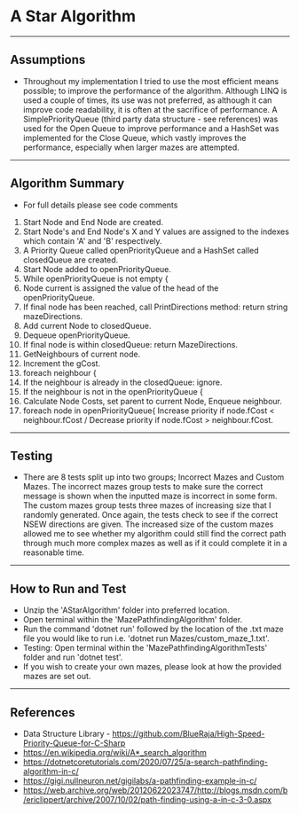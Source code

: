 # A Star Algorithm
---
## Assumptions
* Throughout my implementation I tried to use the most efficient means possible; to improve the performance of the algorithm. Although LINQ is used a couple of times, its use was not preferred, as although it can improve code readability, it is often at the sacrifice of performance. A SimplePriorityQueue (third party data structure - see references) was used for the Open Queue to improve performance and a HashSet was implemented for the Close Queue, which vastly improves the performance, especially when larger mazes are attempted.
---
## Algorithm Summary
* For full details please see code comments
1. Start Node and End Node are created.
2. Start Node's and End Node's X and Y values are assigned to the indexes which contain 'A' and 'B' respectively.
3. A Priority Queue called openPriorityQueue and a HashSet called closedQueue are created.
4. Start Node added to openPriorityQueue.
5. While openPriorityQueue is not empty {
6. Node current is assigned the value of the head of the openPriorityQueue.
7. If final node has been reached, call PrintDirections method: return string mazeDirections.
8. Add current Node to closedQueue.
9. Dequeue openPriorityQueue.
10. If final node is within closedQueue: return MazeDirections.
11. GetNeighbours of current node.
12. Increment the gCost.
13. foreach neighbour {
14. If the neighbour is already in the closedQueue: ignore.
15. If the neighbour is not in the openPriorityQueue { 
16. Calculate Node Costs, set parent to current Node, Enqueue neighbour.
17. foreach node in openPriorityQueue{ Increase priority if node.fCost < neighbour.fCost / Decrease priority if node.fCost > neighbour.fCost.
---
## Testing
* There are 8 tests split up into two groups; Incorrect Mazes and Custom Mazes. The incorrect mazes group tests to make sure the correct message is shown when the inputted maze is incorrect in some form. The custom mazes group tests three mazes of increasing size that I randomly generated. Once again, the tests check to see if the correct NSEW directions are given. The increased size of the custom mazes allowed me to see whether my algorithm could still find the correct path through much more complex mazes as well as if it could complete it in a reasonable time.
---
## How to Run and Test
* Unzip the 'AStarAlgorithm' folder into preferred location.
* Open terminal within the 'MazePathfindingAlgorithm' folder.
* Run the command 'dotnet run' followed by the location of the .txt maze file you would like to run i.e. 'dotnet run Mazes/custom_maze_1.txt'.
* Testing: Open terminal within the 'MazePathfindingAlgorithmTests' folder and run 'dotnet test'.
* If you wish to create your own mazes, please look at how the provided mazes are set out.
---
## References
* Data Structure Library - https://github.com/BlueRaja/High-Speed-Priority-Queue-for-C-Sharp
* https://en.wikipedia.org/wiki/A*_search_algorithm
* https://dotnetcoretutorials.com/2020/07/25/a-search-pathfinding-algorithm-in-c/
* https://gigi.nullneuron.net/gigilabs/a-pathfinding-example-in-c/
* https://web.archive.org/web/20120622023747/http://blogs.msdn.com/b/ericlippert/archive/2007/10/02/path-finding-using-a-in-c-3-0.aspx
